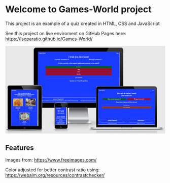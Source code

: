 # Welcome to Games-World project

This project is an example of a quiz created in  HTML, CSS and JavaScript

See this project on live enviroment on GitHub Pages here: <https://lseparatio.github.io/Games-World/>

![Website on different screen sizes](readme-assets/images/screens.jpg)

## Features



























Images from: <https://www.freeimages.com/>

Color adjusted for better contrast ratio using: <https://webaim.org/resources/contrastchecker/>
